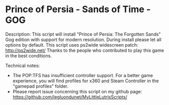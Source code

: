 # Prince of Persia - Sands of Time - GOG

Description:
This script will install "Prince of Persia: The Forgotten Sands" Gog edition with support for modern resolution. 
During install please let all options by default.
This script uses ps2wide widescreen patch: http://ps2wide.net/
Thanks to the people who contributed to play this game in the best conditions.

Technical notes:
- The POP:TFS has insufficient controller support. For a better game experience, you will find profiles for x360 and Steam Controller in the "gamepad profiles" folder.
- Please report issue concerning this script on my github page:
https://github.com/legluondunet/MyLittleLutrisScripts/
